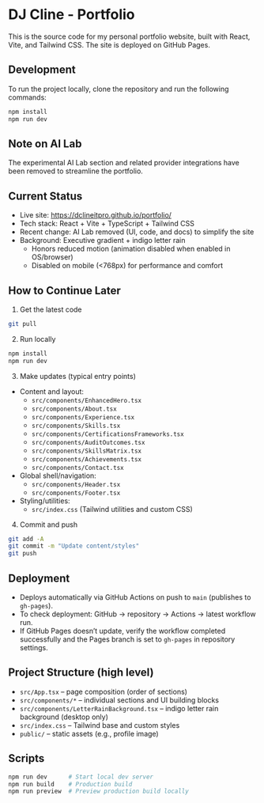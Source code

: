 # DJ Cline - Portfolio

This is the source code for my personal portfolio website, built with React, Vite, and Tailwind CSS. The site is deployed on GitHub Pages.

## Development

To run the project locally, clone the repository and run the following commands:

```bash
npm install
npm run dev
```

<!-- Trigger deployment again -->

## Note on AI Lab

The experimental AI Lab section and related provider integrations have been removed to streamline the portfolio.

## Current Status

- Live site: https://dclineitpro.github.io/portfolio/
- Tech stack: React + Vite + TypeScript + Tailwind CSS
- Recent change: AI Lab removed (UI, code, and docs) to simplify the site
- Background: Executive gradient + indigo letter rain
  - Honors reduced motion (animation disabled when enabled in OS/browser)
  - Disabled on mobile (<768px) for performance and comfort

## How to Continue Later

1) Get the latest code
```bash
git pull
```

2) Run locally
```bash
npm install
npm run dev
```

3) Make updates (typical entry points)
- Content and layout:
  - `src/components/EnhancedHero.tsx`
  - `src/components/About.tsx`
  - `src/components/Experience.tsx`
  - `src/components/Skills.tsx`
  - `src/components/CertificationsFrameworks.tsx`
  - `src/components/AuditOutcomes.tsx`
  - `src/components/SkillsMatrix.tsx`
  - `src/components/Achievements.tsx`
  - `src/components/Contact.tsx`
- Global shell/navigation:
  - `src/components/Header.tsx`
  - `src/components/Footer.tsx`
- Styling/utilities:
  - `src/index.css` (Tailwind utilities and custom CSS)

4) Commit and push
```bash
git add -A
git commit -m "Update content/styles"
git push
```

## Deployment

- Deploys automatically via GitHub Actions on push to `main` (publishes to `gh-pages`).
- To check deployment: GitHub → repository → Actions → latest workflow run.
- If GitHub Pages doesn’t update, verify the workflow completed successfully and the Pages branch is set to `gh-pages` in repository settings.

## Project Structure (high level)

- `src/App.tsx` – page composition (order of sections)
- `src/components/*` – individual sections and UI building blocks
- `src/components/LetterRainBackground.tsx` – indigo letter rain background (desktop only)
- `src/index.css` – Tailwind base and custom styles
- `public/` – static assets (e.g., profile image)

## Scripts

```bash
npm run dev      # Start local dev server
npm run build    # Production build
npm run preview  # Preview production build locally
```
